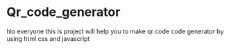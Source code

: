 # Qr_code_generator
hlo everyone this is project will help you to make qr code code generator by using html css and javascript 
